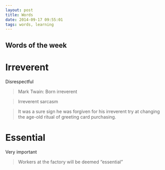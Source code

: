 ```yaml
---
layout: post 
title: Words
date: 2014-09-17 09:55:01 
tags: words, learning
---
```


Words of the week
---------------------------------------------

**Irreverent**
==========
Disrespectful

> Mark Twain: Born irreverent

> Irreverent sarcasm

> It was a sure sign he was forgiven for his irreverent try at changing the age-old ritual of greeting card purchasing. 

**Essential**
==========
Very important

> Workers at the factory will be deemed “essential”
